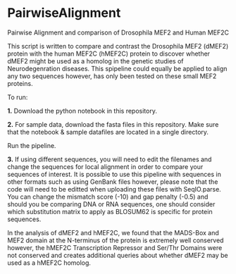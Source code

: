 # PairwiseAlignment
Pairwise Alignment and comparison of Drosophila MEF2 and Human MEF2C

This script is written to compare and contrast the Drosophila MEF2 (dMEF2) protein with the human MEF2C (hMEF2C) protein to discover whether dMEF2 might be used as a homolog in the genetic studies of Neurodegenration diseases. This spipeline could equally be applied to align any two sequences however, has only been tested on these small MEF2 proteins.

To run:

  **1.** Download the python notebook in this repository.
 
  **2.** For sample data, download the fasta files in this repository. Make sure that the notebook & sample datafiles are located in a single directory. 
 
Run the pipeline. 

**3.** If using different sequences, you will need to edit the filenames and change the sequences for local alignment in order to compare your sequences of interest. It is possible to use this pipeline with sequences in other formats such as using GenBank files however, please note that the code will need to be editted when uploading these files with SeqIO.parse. You can change the mismatch score (-10) and gap penalty (-0.5) and should you be comparing DNA or RNA sequences, one should consider which substitution matrix to apply as BLOSUM62 is specific for protein sequences.

In the analysis of dMEF2 and hMEF2C, we found that the MADS-Box and MEF2 domain at the N-terminus of the protein is extremely well conserved however, the hMEF2C Transcription Repressor and Ser/Thr Domains were not conserved and creates additional queries about whether dMEF2 may be used as a hMEF2C homolog.






